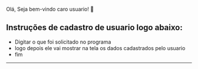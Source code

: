 
Olá, Seja bem-vindo caro usuario! 👋 



Instruções de cadastro de usuario logo abaixo: 
------------------------------------------------------------------- 

* Digitar o que foi solicitado no programa 
* logo depois ele vai mostrar na tela os dados cadastrados pelo usuario 
* fim 
--------------------------------------------------------------------


